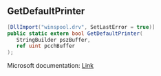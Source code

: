 ## GetDefaultPrinter

```csharp
[DllImport("winspool.drv", SetLastError = true)]
public static extern bool GetDefaultPrinter(
   StringBuilder pszBuffer,
   ref uint pcchBuffer
);
```

Microsoft documentation: [Link](https://learn.microsoft.com/en-us/windows/win32/printdocs/getdefaultprinter)
